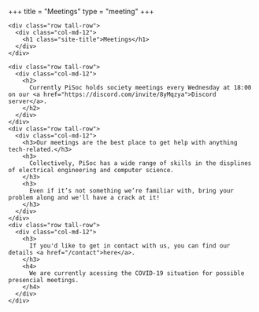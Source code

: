 +++
title = "Meetings"
type = "meeting"
+++


<main>

  <div class="container-fluid">

    <div class="row tall-row">
      <div class="col-md-12">
        <h1 class="site-title">Meetings</h1>
      </div>
    </div>

    <div class="row tall-row">
      <div class="col-md-12">
        <h2>
          Currently PiSoc holds society meetings every Wednesday at 18:00 on our <a href="https://discord.com/invite/8yMqzya">Discord server</a>.
        </h2>
      </div>
    </div>
    <div class="row tall-row">
      <div class="col-md-12">
        <h3>Our meetings are the best place to get help with anything tech-related.</h3>
        <h3>
          Collectively, PiSoc has a wide range of skills in the displines of electrical engineering and computer science.
        </h3>
        <h3>
          Even if it’s not something we’re familiar with, bring your problem along and we'll have a crack at it!
        </h3>
      </div>
    </div>
    <div class="row tall-row">
      <div class="col-md-12">
        <h3>
          If you'd like to get in contact with us, you can find our details <a href="/contact">here</a>.
        </h3>
        <h4>
          We are currently acessing the COVID-19 situation for possible presencial meetings.   
        </h4>
      </div>
    </div>

  </div>
  
</main>
